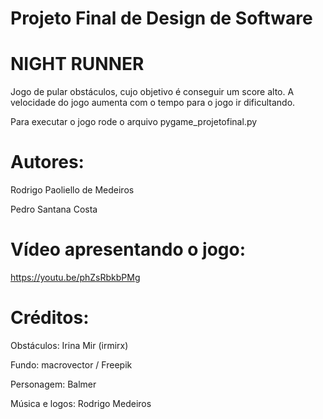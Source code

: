 # Projeto Final de Design de Software

# NIGHT RUNNER

Jogo de pular obstáculos, cujo objetivo é conseguir um score alto. A velocidade do jogo aumenta com o tempo para o jogo ir dificultando.

Para executar o jogo rode o arquivo pygame_projetofinal.py
# Autores:

Rodrigo Paoliello de Medeiros


Pedro Santana Costa


# Vídeo apresentando o jogo:

https://youtu.be/phZsRbkbPMg


# Créditos:

Obstáculos: Irina Mir (irmirx)

Fundo: macrovector / Freepik

Personagem: Balmer

Música e logos: Rodrigo Medeiros